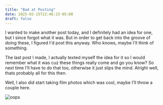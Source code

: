 ```yaml
---
title: "Bad at Posting"
date: 2025-02-15T22:46:23-05:00
draft: false
---
```

I wanted to make another post today, and I definitely had an idea for one, but I since forgot what it was. But in order to get back into the groove of doing these, I figured I'd post this anyway. Who knows, maybe I'll think of something. 

The last post I made, I actually texted myself the idea for it so I would remember what it was cuz these things really come and go you know? So next time I'll have to do that too, otherwise it just slips the mind. Alright well, thats probably all for this then.

Well, I also did start taking film photos which was cool, maybe I'll throw a couple here. 

![oops](/images/beans.jpg)
